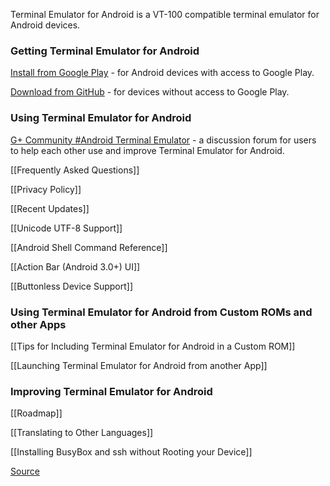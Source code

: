 Terminal Emulator for Android is a VT-100 compatible terminal emulator for Android devices.

### Getting Terminal Emulator for Android

[Install from Google Play](https://play.google.com/store/apps/details?id=jackpal.androidterm) - for Android devices with access to Google Play.

[Download from GitHub](http://jackpal.github.com/Android-Terminal-Emulator/downloads/Term.apk) - for devices without access to Google Play.

### Using Terminal Emulator for Android

[G+ Community #Android Terminal Emulator](https://plus.google.com/u/0/communities/106164413936367578283) - a discussion forum for users to help each other use and improve Terminal Emulator for Android.

[[Frequently Asked Questions]]

[[Privacy Policy]]

[[Recent Updates]]

[[Unicode UTF-8 Support]]

[[Android Shell Command Reference]]

[[Action Bar (Android 3.0+) UI]]

[[Buttonless Device Support]]

### Using Terminal Emulator for Android from Custom ROMs and other Apps

[[Tips for Including Terminal Emulator for Android in a Custom ROM]]

[[Launching Terminal Emulator for Android from another App]]

### Improving Terminal Emulator for Android

[[Roadmap]]

[[Translating to Other Languages]]

[[Installing BusyBox and ssh without Rooting your Device]]

[Source](http://github.com/jackpal/Android-Terminal-Emulator/)